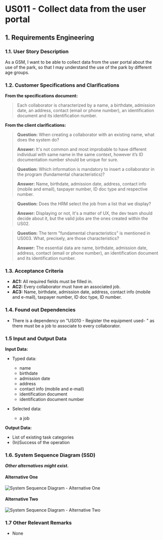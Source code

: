 # US011 - Collect data from the user portal


## 1. Requirements Engineering

### 1.1. User Story Description

As a GSM, I want to be able to collect data from the user portal about the use of the park, so that I may understand the use of the park by different age groups.

### 1.2. Customer Specifications and Clarifications 

**From the specifications document:**

>	Each collaborator is characterized by a name, a birthdate, admission date, an address, contact (email or phone number), an identification document and its identification number.


**From the client clarifications:**

> **Question:** When creating a collaborator with an existing name, what does the system do?
>
> **Answer:** It's not common and most improbable to have different individual with same name in the same context, however it’s ID documentation number should be unique for sure.

> **Question:** Which information is mandatory to insert a collaborator in the program (fundamental characteristics)?
>
> **Answer:** Name, birthdate, admission date, address, contact info (mobile and email), taxpayer number, ID doc type and respective number.

> **Question:** Does the HRM select the job from a list that we display?
>
> **Answer:** Displaying or not, It's a matter of UX, the dev team should decide about it, but the valid jobs are the ones created within the US02.

> **Question:**  The term "fundamental characteristics" is mentioned in US003. What, precisely, are those characteristics?
>
> **Answer:** The essential data are name, birthdate, admission date, address, contact (email or phone number), an identification document and its identification number.



### 1.3. Acceptance Criteria

* **AC1:** All required fields must be filled in.
* **AC2:** Every collaborator must have an associated job.
* **AC3:** Name, birthdate, admission date, address, contact info (mobile and e-mail), taxpayer number, ID doc type, ID number.


### 1.4. Found out Dependencies

* There is a dependency on "US010 - Register the equipment used- " as there must be a job to associate to every collaborator.


### 1.5 Input and Output Data

**Input Data:**

* Typed data:
    * name
    * birthdate 
    * admission date
    * address
    * contact info (mobile and e-mail)
    * identification document 
    * identification document number

	
* Selected data:
    * a job

**Output Data:**

* List of existing task categories
* (In)Success of the operation

### 1.6. System Sequence Diagram (SSD)

**_Other alternatives might exist._**

#### Alternative One

![System Sequence Diagram - Alternative One](svg/us003-system-sequence-diagram-alternative-one.svg)

#### Alternative Two

![System Sequence Diagram - Alternative Two](svg/us003-system-sequence-diagram-alternative-two.svg)

### 1.7 Other Relevant Remarks

* None